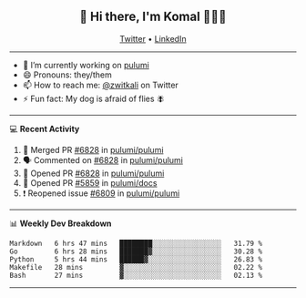 <h2 align="center"> 👋 Hi there, I'm Komal 🧑🏾‍💻 </h2>
<p align="center">
    <a href="https://twitter.com/zwitkali">Twitter</a> •
    <a href="https://www.linkedin.com/in/komal-ali/">LinkedIn</a>
</p>

--------

- 🔭 I’m currently working on [pulumi](https://github.com/pulumi/pulumi)
- 😄 Pronouns: they/them
- 📫 How to reach me: [@zwitkali](https://twitter.com/zwitkali) on Twitter
- ⚡ Fun fact: My dog is afraid of flies 🪰

--------
💻 **Recent Activity**

<!--START_SECTION:activity-->
1. 🎉 Merged PR [#6828](https://github.com/pulumi/pulumi/pull/6828) in [pulumi/pulumi](https://github.com/pulumi/pulumi)
2. 🗣 Commented on [#6828](https://github.com/pulumi/pulumi/issues/6828) in [pulumi/pulumi](https://github.com/pulumi/pulumi)
3. 💪 Opened PR [#6828](https://github.com/pulumi/pulumi/pull/6828) in [pulumi/pulumi](https://github.com/pulumi/pulumi)
4. 💪 Opened PR [#5859](https://github.com/pulumi/docs/pull/5859) in [pulumi/docs](https://github.com/pulumi/docs)
5. ❗️ Reopened issue [#6809](https://github.com/pulumi/pulumi/issues/6809) in [pulumi/pulumi](https://github.com/pulumi/pulumi)
<!--END_SECTION:activity-->

--------

📊 **Weekly Dev Breakdown**
<!--START_SECTION:waka-->
```text
Markdown   6 hrs 47 mins   ████████░░░░░░░░░░░░░░░░░   31.79 % 
Go         6 hrs 28 mins   ███████▓░░░░░░░░░░░░░░░░░   30.28 % 
Python     5 hrs 44 mins   ██████▓░░░░░░░░░░░░░░░░░░   26.83 % 
Makefile   28 mins         ▓░░░░░░░░░░░░░░░░░░░░░░░░   02.22 % 
Bash       27 mins         ▓░░░░░░░░░░░░░░░░░░░░░░░░   02.13 % 
```
<!--END_SECTION:waka-->

--------